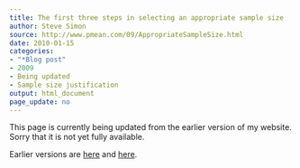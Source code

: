 ```yaml
---
title: The first three steps in selecting an appropriate sample size 
author: Steve Simon
source: http://www.pmean.com/09/AppropriateSampleSize.html
date: 2010-01-15
categories:
- "*Blog post"
- 2009
- Being updated
- Sample size justification
output: html_document
page_update: no
---
```


This page is currently being updated from the earlier version of my website. Sorry that it is not yet fully available.

<!---More--->

Earlier versions are [here][sim1] and [here][sim2].

[sim1]: http://www.pmean.com/09/AppropriateSampleSize.html
[sim2]: http://new.pmean.com/appropriate-sample-size/
